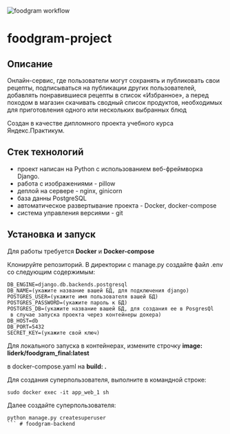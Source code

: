 ![foodgram workflow](https://github.com/Liderk/foodgram-project/workflows/foodgram%20workflow/badge.svg)
# foodgram-project


## Описание
Онлайн-сервис, где пользователи могут сохранять и публиковать свои рецепты, 
подписываться на публикации других пользователей, добавлять 
понравившиеся рецепты в список «Избранное», а перед походом в магазин скачивать
сводный список продуктов, необходимых для приготовления одного или нескольких 
выбранных блюд

Cоздан в качестве дипломного проекта учебного курса Яндекс.Практикум.

## Стек технологий
- проект написан на Python с использованием веб-фреймворка Django.
- работа с изображениями - pillow
- деплой на сервере - nginx, ginicorn
- база данны PostgreSQL
- автоматическое развертывание проекта - Docker, docker-compose
- система управления версиями - git

## Установка и запуск

Для работы требуется **Docker** и **Docker-compose**

Клонируйте репозиторий. В директории с manage.py создайте файл .env со следующим
содержимым:

```  
DB_ENGINE=django.db.backends.postgresql
DB_NAME=(укажите название вашей БД, для подключения django)
POSTGRES_USER=(укажите имя пользователя вашей БД)
POSTGRES_PASSWORD=(укажите пароль к БД)
POSTGRES_DB=(укажите название вашей БД, для создания ее в PosgresQl
 в случае запуска проекта через контейнеры докера)
DB_HOST=db
DB_PORT=5432
SECRET_KEY=(укажите свой ключ)
```
Для локального запуска в контейнерах, измените строчку **image: liderk/foodgram_final:latest**

в docker-compose.yaml на  **build: .**

Для создания суперпользователя, выполните в командной строке:
```  
sudo docker exec -it app_web_1 sh
```
Далее создайте суперпользователя:
``` 
python manage.py createsuperuser
``` # foodgram-backend
